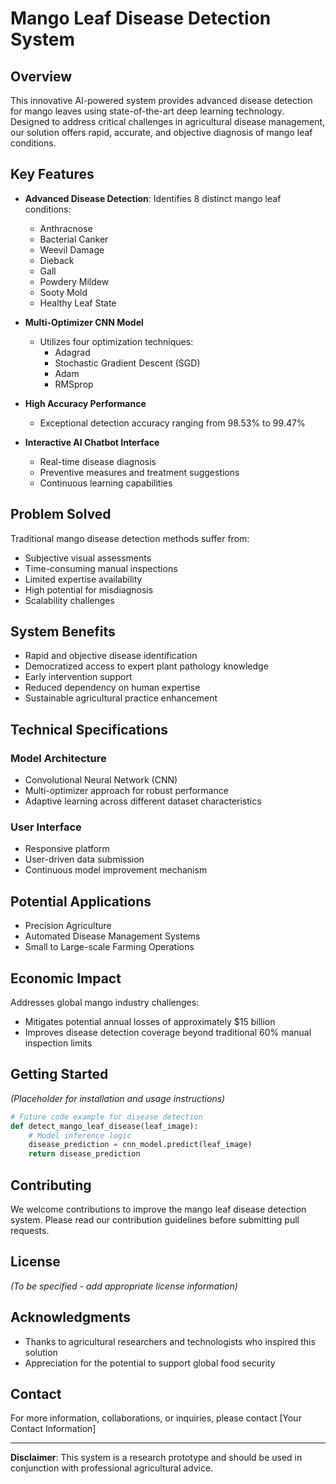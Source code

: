 # Mango Leaf Disease Detection System

## Overview

This innovative AI-powered system provides advanced disease detection for mango leaves using state-of-the-art deep learning technology. Designed to address critical challenges in agricultural disease management, our solution offers rapid, accurate, and objective diagnosis of mango leaf conditions.

## Key Features

- **Advanced Disease Detection**: Identifies 8 distinct mango leaf conditions:
  - Anthracnose
  - Bacterial Canker
  - Weevil Damage
  - Dieback
  - Gall
  - Powdery Mildew
  - Sooty Mold
  - Healthy Leaf State

- **Multi-Optimizer CNN Model**
  - Utilizes four optimization techniques:
    * Adagrad
    * Stochastic Gradient Descent (SGD)
    * Adam
    * RMSprop

- **High Accuracy Performance**
  - Exceptional detection accuracy ranging from 98.53% to 99.47%

- **Interactive AI Chatbot Interface**
  - Real-time disease diagnosis
  - Preventive measures and treatment suggestions
  - Continuous learning capabilities

## Problem Solved

Traditional mango disease detection methods suffer from:
- Subjective visual assessments
- Time-consuming manual inspections
- Limited expertise availability
- High potential for misdiagnosis
- Scalability challenges

## System Benefits

- Rapid and objective disease identification
- Democratized access to expert plant pathology knowledge
- Early intervention support
- Reduced dependency on human expertise
- Sustainable agricultural practice enhancement

## Technical Specifications

### Model Architecture
- Convolutional Neural Network (CNN)
- Multi-optimizer approach for robust performance
- Adaptive learning across different dataset characteristics

### User Interface
- Responsive platform
- User-driven data submission
- Continuous model improvement mechanism

## Potential Applications

- Precision Agriculture
- Automated Disease Management Systems
- Small to Large-scale Farming Operations

## Economic Impact

Addresses global mango industry challenges:
- Mitigates potential annual losses of approximately $15 billion
- Improves disease detection coverage beyond traditional 60% manual inspection limits

## Getting Started

*(Placeholder for installation and usage instructions)*

```python
# Future code example for disease detection
def detect_mango_leaf_disease(leaf_image):
    # Model inference logic
    disease_prediction = cnn_model.predict(leaf_image)
    return disease_prediction
```

## Contributing

We welcome contributions to improve the mango leaf disease detection system. Please read our contribution guidelines before submitting pull requests.

## License

*(To be specified - add appropriate license information)*

## Acknowledgments

- Thanks to agricultural researchers and technologists who inspired this solution
- Appreciation for the potential to support global food security

## Contact

For more information, collaborations, or inquiries, please contact [Your Contact Information]

---

**Disclaimer**: This system is a research prototype and should be used in conjunction with professional agricultural advice.
